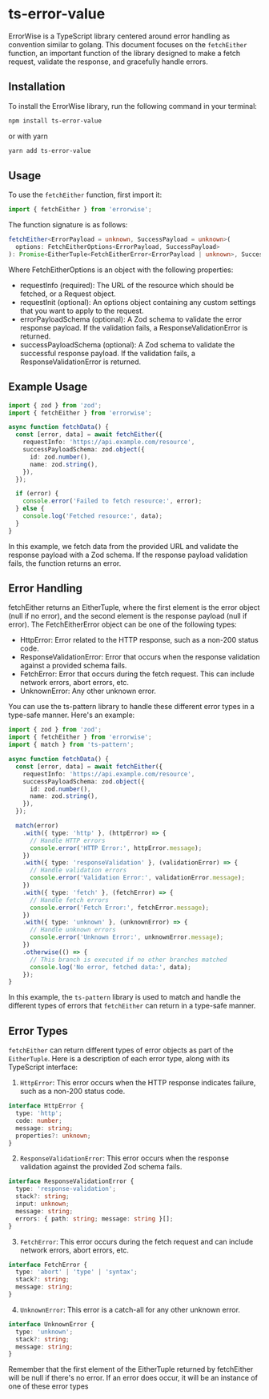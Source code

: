 # ts-error-value

ErrorWise is a TypeScript library centered around error handling as convention similar to golang. This document focuses on the `fetchEither` function, an important function of the library designed to make a fetch request, validate the response, and gracefully handle errors.

## Installation

To install the ErrorWise library, run the following command in your terminal:

```bash
npm install ts-error-value
```

or with yarn

```bash
yarn add ts-error-value
```

## Usage

To use the `fetchEither` function, first import it:

```typescript
import { fetchEither } from 'errorwise';
```

The function signature is as follows:

```typescript
fetchEither<ErrorPayload = unknown, SuccessPayload = unknown>(
  options: FetchEitherOptions<ErrorPayload, SuccessPayload>
): Promise<EitherTuple<FetchEitherError<ErrorPayload | unknown>, SuccessPayload | unknown>>;
```

Where FetchEitherOptions is an object with the following properties:

- requestInfo (required): The URL of the resource which should be fetched, or a Request object.
- requestInit (optional): An options object containing any custom settings that you want to apply to the request.
- errorPayloadSchema (optional): A Zod schema to validate the error response payload. If the validation fails, a ResponseValidationError is returned.
- successPayloadSchema (optional): A Zod schema to validate the successful response payload. If the validation fails, a ResponseValidationError is returned.

## Example Usage

```typescript
import { zod } from 'zod';
import { fetchEither } from 'errorwise';

async function fetchData() {
  const [error, data] = await fetchEither({
    requestInfo: 'https://api.example.com/resource',
    successPayloadSchema: zod.object({
      id: zod.number(),
      name: zod.string(),
    }),
  });

  if (error) {
    console.error('Failed to fetch resource:', error);
  } else {
    console.log('Fetched resource:', data);
  }
}
```

In this example, we fetch data from the provided URL and validate the response payload with a Zod schema. If the response payload validation fails, the function returns an error.

## Error Handling

fetchEither returns an EitherTuple, where the first element is the error object (null if no error), and the second element is the response payload (null if error). The FetchEitherError object can be one of the following types:

- HttpError: Error related to the HTTP response, such as a non-200 status code.
- ResponseValidationError: Error that occurs when the response validation against a provided schema fails.
- FetchError: Error that occurs during the fetch request. This can include network errors, abort errors, etc.
- UnknownError: Any other unknown error.

You can use the ts-pattern library to handle these different error types in a type-safe manner. Here's an example:

```typescript
import { zod } from 'zod';
import { fetchEither } from 'errorwise';
import { match } from 'ts-pattern';

async function fetchData() {
  const [error, data] = await fetchEither({
    requestInfo: 'https://api.example.com/resource',
    successPayloadSchema: zod.object({
      id: zod.number(),
      name: zod.string(),
    }),
  });

  match(error)
    .with({ type: 'http' }, (httpError) => {
      // Handle HTTP errors
      console.error('HTTP Error:', httpError.message);
    })
    .with({ type: 'responseValidation' }, (validationError) => {
      // Handle validation errors
      console.error('Validation Error:', validationError.message);
    })
    .with({ type: 'fetch' }, (fetchError) => {
      // Handle fetch errors
      console.error('Fetch Error:', fetchError.message);
    })
    .with({ type: 'unknown' }, (unknownError) => {
      // Handle unknown errors
      console.error('Unknown Error:', unknownError.message);
    })
    .otherwise(() => {
      // This branch is executed if no other branches matched
      console.log('No error, fetched data:', data);
    });
}
```

In this example, the `ts-pattern` library is used to match and handle the different types of errors that `fetchEither` can return in a type-safe manner.

## Error Types

`fetchEither` can return different types of error objects as part of the `EitherTuple`. Here is a description of each error type, along with its TypeScript interface:

1. `HttpError`: This error occurs when the HTTP response indicates failure, such as a non-200 status code.

```typescript
interface HttpError {
  type: 'http';
  code: number;
  message: string;
  properties?: unknown;
}
```

2. `ResponseValidationError`: This error occurs when the response validation against the provided Zod schema fails.

```typescript
interface ResponseValidationError {
  type: 'response-validation';
  stack?: string;
  input: unknown;
  message: string;
  errors: { path: string; message: string }[];
}
```

3. `FetchError`: This error occurs during the fetch request and can include network errors, abort errors, etc.

```typescript
interface FetchError {
  type: 'abort' | 'type' | 'syntax';
  stack?: string;
  message: string;
}
```

4. `UnknownError`: This error is a catch-all for any other unknown error.

```typescript
interface UnknownError {
  type: 'unknown';
  stack?: string;
  message: string;
}
```

Remember that the first element of the EitherTuple returned by fetchEither will be null if there's no error. If an error does occur, it will be an instance of one of these error types
